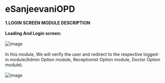 # eSanjeevaniOPD
<b>1.LOGIN SCREEN MODULE DESCRIPTION</b> </hr><br><br>
<b>Loading And Login screen:</b></br> </br> 
![image](https://github.com/UtkarshRawat1710/eSanjeevaniOPD/assets/124810125/933d3e7a-f5e4-41cd-a88d-4f3cf2dad55b)</br> </br>
In this module, We will verify the user and redirect to the respective logged-in module(Admin Option module, Receptionist Option module, Doctor Option module).
</br> </br>
![image](https://github.com/UtkarshRawat1710/eSanjeevaniOPD/assets/124810125/47ff1312-a152-4b9a-b9bf-426b4348245f)






